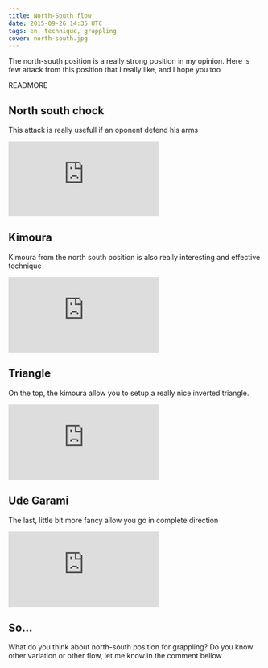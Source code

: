 ```yaml
---
title: North-South flow
date: 2015-09-26 14:35 UTC
tags: en, technique, grappling
cover: north-south.jpg
---
```


The north-south position is a really strong position in my opinion. 
Here is few attack from this position that I really like, and I hope you too

READMORE

## North south chock

This attack is really usefull if an oponent defend his arms

<div class="video">
    <iframe src="https://www.youtube.com/embed/RkFHJHC58qc" frameborder="0" allowfullscreen></iframe>
</div>

## Kimoura

Kimoura from the north south position is also really interesting and effective technique

<div class="video">
    <iframe src="https://www.youtube.com/embed/yGwtq9wh-Yc" frameborder="0" allowfullscreen></iframe>
</div>

## Triangle

On the top, the kimoura allow you to setup a really nice inverted triangle.

<div class="video">
    <iframe src="https://www.youtube.com/embed/vsRc7FIXC2c" frameborder="0" allowfullscreen></iframe>
</div>

## Ude Garami

The last, little bit more fancy allow you go in complete direction

<div class="video">
    <iframe src="https://www.youtube.com/embed/aX8uDdHAxMA" frameborder="0" allowfullscreen></iframe>
</div>

## So...
What do you think about north-south position for grappling? Do you know other variation or other flow, let me know in the comment bellow